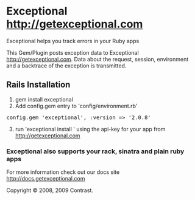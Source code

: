 # Exceptional <http://getexceptional.com>

Exceptional helps you track errors in your Ruby apps

This Gem/Plugin posts exception data to Exceptional <http://getexceptional.com>. Data about the request, session, environment and a backtrace of the exception is transmitted.

## Rails Installation

1. gem install exceptional
2. Add config.gem entry to 'config/environment.rb'
<pre>config.gem 'exceptional', :version => '2.0.8'</pre>
3. run 'exceptional install <api-key>' using the api-key for your app from http://getexceptional.com

### Exceptional also supports your rack, sinatra and plain ruby apps
For more information check out our docs site <http://docs.getexceptional.com>


Copyright © 2008, 2009 Contrast.